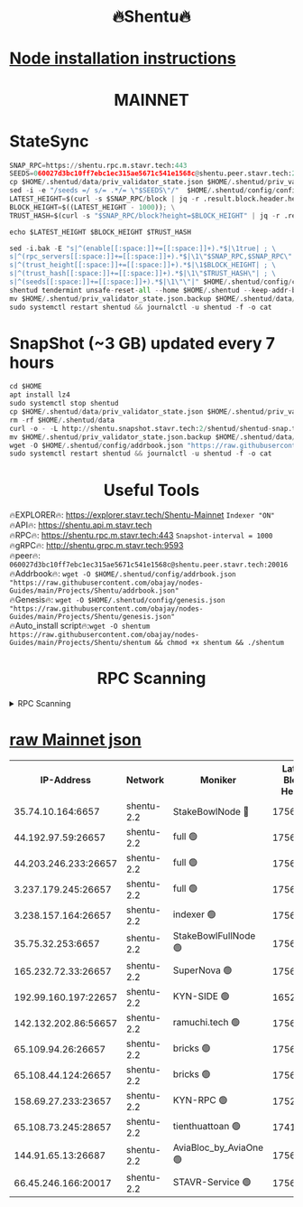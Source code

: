 <h1 align="center"> 🔥Shentu🔥</h1>

[Node installation instructions](https://github.com/obajay/nodes-Guides/tree/main/Projects/Shentu)
=
<h1 align="center"> MAINNET</h1>

# StateSync
```python
SNAP_RPC=https://shentu.rpc.m.stavr.tech:443
SEEDS=060027d3bc10ff7ebc1ec315ae5671c541e1568c@shentu.peer.stavr.tech:20016
cp $HOME/.shentud/data/priv_validator_state.json $HOME/.shentud/priv_validator_state.json.backup
sed -i -e "/seeds =/ s/= .*/= \"$SEEDS\"/"  $HOME/.shentud/config/config.toml
LATEST_HEIGHT=$(curl -s $SNAP_RPC/block | jq -r .result.block.header.height); \
BLOCK_HEIGHT=$((LATEST_HEIGHT - 1000)); \
TRUST_HASH=$(curl -s "$SNAP_RPC/block?height=$BLOCK_HEIGHT" | jq -r .result.block_id.hash)

echo $LATEST_HEIGHT $BLOCK_HEIGHT $TRUST_HASH

sed -i.bak -E "s|^(enable[[:space:]]+=[[:space:]]+).*$|\1true| ; \
s|^(rpc_servers[[:space:]]+=[[:space:]]+).*$|\1\"$SNAP_RPC,$SNAP_RPC\"| ; \
s|^(trust_height[[:space:]]+=[[:space:]]+).*$|\1$BLOCK_HEIGHT| ; \
s|^(trust_hash[[:space:]]+=[[:space:]]+).*$|\1\"$TRUST_HASH\"| ; \
s|^(seeds[[:space:]]+=[[:space:]]+).*$|\1\"\"|" $HOME/.shentud/config/config.toml
shentud tendermint unsafe-reset-all --home $HOME/.shentud --keep-addr-book
mv $HOME/.shentud/priv_validator_state.json.backup $HOME/.shentud/data/priv_validator_state.json
sudo systemctl restart shentud && journalctl -u shentud -f -o cat
```
# SnapShot (~3 GB) updated every 7 hours
```python
cd $HOME
apt install lz4
sudo systemctl stop shentud
cp $HOME/.shentud/data/priv_validator_state.json $HOME/.shentud/priv_validator_state.json.backup
rm -rf $HOME/.shentud/data
curl -o - -L http://shentu.snapshot.stavr.tech:2/shentud/shentud-snap.tar.lz4 | lz4 -c -d - | tar -x -C $HOME/.shentud --strip-components 2
mv $HOME/.shentud/priv_validator_state.json.backup $HOME/.shentud/data/priv_validator_state.json
wget -O $HOME/.shentud/config/addrbook.json "https://raw.githubusercontent.com/obajay/nodes-Guides/main/Projects/Shentu/addrbook.json"
sudo systemctl restart shentud && journalctl -u shentud -f -o cat
```

 <h1 align="center"> Useful Tools</h1>

🔥EXPLORER🔥:     https://explorer.stavr.tech/Shentu-Mainnet        `Indexer "ON"` \
🔥API🔥:          https://shentu.api.m.stavr.tech \
🔥RPC🔥:          https://shentu.rpc.m.stavr.tech:443              `Snapshot-interval = 1000` \
🔥gRPC🔥:         http://shentu.grpc.m.stavr.tech:9593 \
🔥peer🔥:         `060027d3bc10ff7ebc1ec315ae5671c541e1568c@shentu.peer.stavr.tech:20016` \
🔥Addrbook🔥:  `wget -O $HOME/.shentud/config/addrbook.json "https://raw.githubusercontent.com/obajay/nodes-Guides/main/Projects/Shentu/addrbook.json"` \
🔥Genesis🔥:  `wget -O $HOME/.shentud/config/genesis.json "https://raw.githubusercontent.com/obajay/nodes-Guides/main/Projects/Shentu/genesis.json"` \
🔥Auto_install script🔥:`wget -O shentum https://raw.githubusercontent.com/obajay/nodes-Guides/main/Projects/Shentu/shentum && chmod +x shentum && ./shentum`

<h1 align="center"> RPC Scanning</h1>

<details>
<summary>RPC Scanning</summary>

<h2 align="center"> We scan nodes in real time every 4 hours. And we provide the final result of RPC endpoints.
We cannot influence the operation of these nodes in any way. </h2>


```python
If Voting Power is higher than 0 --> then the Node is a validator of the network and may be subject to attack and be a potential threat to the chain.
```
```python
We marked such validators with a red symbol
```

</details>

[raw Mainnet json](https://rpc-check.shentum.stavr.tech/shentum/rpc-shentum-result.json)
=


<table><tr><th>IP-Address</th><th>Network</th><th>Moniker</th><th>Latest Block Height</th><th>Earliest Block Height</th><th>Catching Up</th><th>Tx Index</th><th>Voting Power</th><th>Scan Time</th></tr><tr><td>35.74.10.164:6657</td><td>shentu-2.2</td><td>StakeBowlNode 🔴</td><td>17564274</td><td>8308501</td><td>False</td><td>on</td><td>50178</td><td>2024-03-09T19:48:45.016078037UTC</td></tr><tr><td>44.192.97.59:26657</td><td>shentu-2.2</td><td>full 🟢</td><td>17564274</td><td>9786901</td><td>False</td><td>on</td><td>0</td><td>2024-03-09T19:48:43.724180328UTC</td></tr><tr><td>44.203.246.233:26657</td><td>shentu-2.2</td><td>full 🟢</td><td>17564275</td><td>9786901</td><td>False</td><td>on</td><td>0</td><td>2024-03-09T19:48:53.745428490UTC</td></tr><tr><td>3.237.179.245:26657</td><td>shentu-2.2</td><td>full 🟢</td><td>17564277</td><td>9786901</td><td>False</td><td>on</td><td>0</td><td>2024-03-09T19:49:02.537266255UTC</td></tr><tr><td>3.238.157.164:26657</td><td>shentu-2.2</td><td>indexer 🟢</td><td>17564279</td><td>9786901</td><td>False</td><td>on</td><td>0</td><td>2024-03-09T19:49:13.777355925UTC</td></tr><tr><td>35.75.32.253:6657</td><td>shentu-2.2</td><td>StakeBowlFullNode 🟢</td><td>17564283</td><td>10470762</td><td>False</td><td>on</td><td>0</td><td>2024-03-09T19:49:37.797573640UTC</td></tr><tr><td>165.232.72.33:26657</td><td>shentu-2.2</td><td>SuperNova 🟢</td><td>17564283</td><td>15936001</td><td>False</td><td>off</td><td>0</td><td>2024-03-09T19:49:36.518878732UTC</td></tr><tr><td>192.99.160.197:22657</td><td>shentu-2.2</td><td>KYN-SIDE 🟢</td><td>16524771</td><td>16083091</td><td>False</td><td>on</td><td>0</td><td>2024-03-09T19:50:23.600269802UTC</td></tr><tr><td>142.132.202.86:56657</td><td>shentu-2.2</td><td>ramuchi.tech 🟢</td><td>17564289</td><td>16196001</td><td>False</td><td>on</td><td>0</td><td>2024-03-09T19:50:14.020588383UTC</td></tr><tr><td>65.109.94.26:26657</td><td>shentu-2.2</td><td>bricks 🟢</td><td>17564290</td><td>16401001</td><td>False</td><td>on</td><td>0</td><td>2024-03-09T19:50:20.954456274UTC</td></tr><tr><td>65.108.44.124:26657</td><td>shentu-2.2</td><td>bricks 🟢</td><td>17564290</td><td>16401001</td><td>False</td><td>on</td><td>0</td><td>2024-03-09T19:50:23.898552093UTC</td></tr><tr><td>158.69.27.233:23657</td><td>shentu-2.2</td><td>KYN-RPC 🟢</td><td>17528125</td><td>16778677</td><td>False</td><td>on</td><td>0</td><td>2024-03-09T19:50:11.715691066UTC</td></tr><tr><td>65.108.73.245:28657</td><td>shentu-2.2</td><td>tienthuattoan 🟢</td><td>17415110</td><td>17399930</td><td>False</td><td>on</td><td>0</td><td>2024-03-09T19:49:48.675226927UTC</td></tr><tr><td>144.91.65.13:26687</td><td>shentu-2.2</td><td>AviaBloc_by_AviaOne 🟢</td><td>17564284</td><td>17550286</td><td>False</td><td>off</td><td>0</td><td>2024-03-09T19:49:46.326768740UTC</td></tr><tr><td>66.45.246.166:20017</td><td>shentu-2.2</td><td>STAVR-Service 🟢</td><td>17564290</td><td>17561001</td><td>False</td><td>on</td><td>0</td><td>2024-03-09T19:50:20.651621245UTC</td></tr></table>
